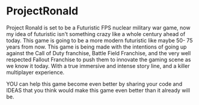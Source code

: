 # ProjectRonald
Project Ronald is set to be a Futuristic FPS nuclear military war game, now my idea of futuristic isn't something crazy like a whole 
century ahead of today. This game is going to be a more modern futuristic like maybe 50- 75 years from now. 
This game is being made with the intentions of going up against the Call of Duty franchise, Battle Field Franchise, and 
the very well respected Fallout Franchise to push them to innovate the gaming scene as we know it today. 
With a true immersive and intense story line, and a killer multiplayer experience.

YOU can help this game become even better by sharing your code and IDEAS that you think would make this game even better than it already
will be.
